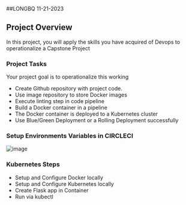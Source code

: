 ##LONGBQ 11-21-2023
## Project Overview

In this project, you will apply the skills you have acquired of Devops to operationalize a Capstone Project

### Project Tasks

Your project goal is to operationalize this working
* Create Github repository with project code.
* Use image repository to store Docker images
* Execute linting step in code pipeline
* Build a Docker container in a pipeline
* The Docker container is deployed to a Kubernetes cluster
* Use Blue/Green Deployment or a Rolling Deployment successfully

### Setup Environments Variables in CIRCLECI
![image](https://github.com/longbui98/Capstone_Project/assets/39556130/968c2c4f-9fa5-4fb5-97da-5bf39260ef65)

### Kubernetes Steps

* Setup and Configure Docker locally
* Setup and Configure Kubernetes locally
* Create Flask app in Container
* Run via kubectl
